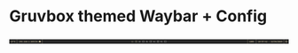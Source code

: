# Gruvbox themed Waybar + Config

![demo](https://github.com/kerimkaraman/waybar-gruvbox/blob/master/demo.png)